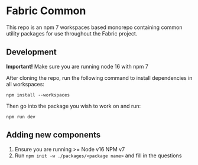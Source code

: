 # Fabric Common

This repo is an npm 7 workspaces based monorepo containing common utility packages for use throughout the Fabric project.

## Development

**Important!** Make sure you are running node 16 with npm 7

After cloning the repo, run the following command to install dependencies in all workspaces:

```
npm install --workspaces
```

Then go into the package you wish to work on and run:

```
npm run dev
```

## Adding new components

1. Ensure you are running >= Node v16 NPM v7
1. Run `npm init -w ./packages/<package name>` and fill in the questions